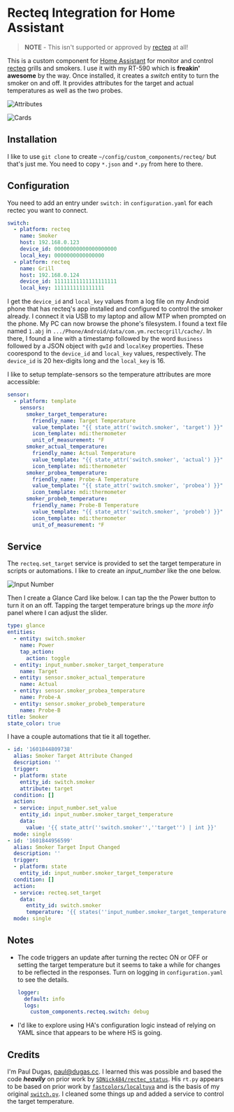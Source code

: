 # Recteq Integration for Home Assistant

> **NOTE** - This isn't supported or approved by [recteq][recteq] at all!

This is a custom component for [Home Assistant](https://homeassistant.io) for
monitor and control [recteq][recteq] grills and smokers. I use it with my RT-590
which is **freakin' awesome** by the way. Once installed, it creates a _switch_ entity
to turn the smoker on and off. It provides attributes for the target and actual
temperatures as well as the two probes.

![Attributes](attributes.png)

![Cards](cards.png)

## Installation

I like to use `git clone` to create `~/config/custom_components/recteq/` but
that's just me. You need to copy `*.json` and `*.py` from here to there.

## Configuration

You need to add an entry under `switch:` in `configuration.yaml` for each
rectec you want to connect.

```yaml
switch:
  - platform: recteq
    name: Smoker
    host: 192.168.0.123
    device_id: 00000000000000000000
    local_key: 0000000000000000
  - platform: recteq
    name: Grill
    host: 192.168.0.124
    device_id: 11111111111111111111
    local_key: 1111111111111111
```

I get the `device_id` and `local_key` values from a log file on my Android
phone that has recteq's app installed and configured to control the smoker
already. I connect it via USB to my laptop and allow MTP when prompted on the
phone. My PC can now browse the phone's filesystem. I found a text file named
`1.abj` in `.../Phone/Android/data/com.ym.rectecgrill/cache/`. In there, I
found a line with a timestamp followed by the word `Business` followed by a
JSON object with `gwId` and `localKey` properties. These coorespond to the
`device_id` and `local_key` values, respectively. The `device_id` is 20
hex-digits long and the `local_key` is 16.

I like to setup template-sensors so the temperature attributes are more
accessible:

```yaml
sensor:
  - platform: template
    sensors:
      smoker_target_temperature:
        friendly_name: Target Temperature
        value_template: "{{ state_attr('switch.smoker', 'target') }}"
        icon_template: mdi:thermometer
        unit_of_measurement: °F
      smoker_actual_temperature:
        friendly_name: Actual Temperature
        value_template: "{{ state_attr('switch.smoker', 'actual') }}"
        icon_template: mdi:thermometer
      smoker_probea_temperature:
        friendly_name: Probe-A Temperature
        value_template: "{{ state_attr('switch.smoker', 'probea') }}"
        icon_template: mdi:thermometer
      smoker_probeb_temperature:
        friendly_name: Probe-B Temperature
        value_template: "{{ state_attr('switch.smoker', 'probeb') }}"
        icon_template: mdi:thermometer
        unit_of_measurement: °F
```

## Service

The `recteq.set_target` service is provided to set the target temperature in
scripts or automations. I like to create an _input_number_ like the one below.

![Input Number](input_number.png)

Then I create a Glance Card like below. I can tap the the Power button to turn it on an off. Tapping the target temperature brings up the _more info_ panel where I can adjust the slider.

```yaml
type: glance
entities:
  - entity: switch.smoker
    name: Power
    tap_action:
      action: toggle
  - entity: input_number.smoker_target_temperature
    name: Target
  - entity: sensor.smoker_actual_temperature
    name: Actual
  - entity: sensor.smoker_probea_temperature
    name: Probe-A
  - entity: sensor.smoker_probeb_temperature
    name: Probe-B
title: Smoker
state_color: true
```

I have a couple automations that tie it all together.

```yaml
- id: '1601844809738'
  alias: Smoker Target Attribute Changed
  description: ''
  trigger:
  - platform: state
    entity_id: switch.smoker
    attribute: target
  condition: []
  action:
  - service: input_number.set_value
    entity_id: input_number.smoker_target_temperature
    data:
      value: '{{ state_attr(''switch.smoker'',''target'') | int }}'
  mode: single
- id: '1601844956599'
  alias: Smoker Target Input Changed
  description: ''
  trigger:
  - platform: state
    entity_id: input_number.smoker_target_temperature
  condition: []
  action:
  - service: recteq.set_target
    data:
      entity_id: switch.smoker
      temperature: '{{ states(''input_number.smoker_target_temperature'') | int }}'
  mode: single
```
## Notes

* The code triggers an update after turning the rectec ON or OFF or setting the
  target temperature but it seems to take a while for changes to be reflected
  in the responses. Turn on logging in `configuration.yaml` to see the details.

  ```yaml
  logger:
    default: info
    logs:
      custom_components.recteq.switch: debug
  ```

* I'd like to explore using HA's configuration logic instead of relying on YAML
  since that appears to be where HS is going.

## Credits

I'm Paul Dugas, <paul@dugas.cc>. I learned this was possible and based the code
***heavily*** on prior work by [`SDNick484/rectec_status`][rectec_status]. His
`rt.py` appears to be based on prior work by [`fastcolors/localtuya`][localtuya]
and is the basis of my original [`switch.py`](switch.py). I cleaned some things
up and added a service to control the target temperature.

[recteq]: https://www.recteq.com/
[rectec_status]: https://github.com/SDNick484/rectec_status
[localtuya]: https://github.com/fastcolors/localtuya
